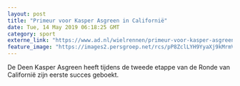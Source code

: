 ```yaml
---
layout: post
title: "Primeur voor Kasper Asgreen in Californië"
date: Tue, 14 May 2019 06:18:25 GMT
category: sport
externe_link: "https://www.ad.nl/wielrennen/primeur-voor-kasper-asgreen-in-californie~a648bbe1/"
feature_image: "https://images2.persgroep.net/rcs/pP8ZclLYH9YyaXj9kMrmVTq7em0/diocontent/145046652/_fitwidth/400/?appId=21791a8992982cd8da851550a453bd7f&quality=0.7"
---
```


De Deen Kasper Asgreen heeft tijdens de tweede etappe van de Ronde van Californië zijn eerste succes geboekt.
